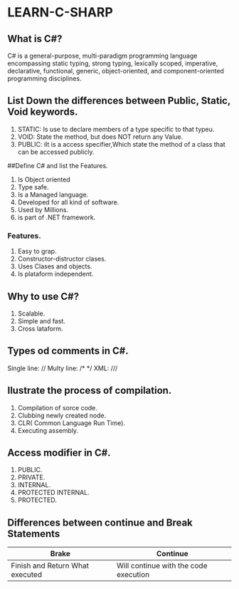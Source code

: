 
# LEARN-C-SHARP

## What is C\#?

C# is a general-purpose, multi-paradigm programming language encompassing static typing, strong typing, lexically scoped, imperative, declarative, functional, generic, object-oriented, and component-oriented programming disciplines.

## List Down the differences between Public, Static, Void keywords.

1. STATIC: Is use to declare members of a type specific to that typeu.
2. VOID: State the method, but does NOT return any Value. 
3. PUBLIC: iIt is a access specifier,Which state the method of a class that can be accessed publicly.

##Define C\# and list the Features. 

1. Is Object oriented 
2. Type safe. 
3. Is a Managed language. 
4. Developed for all kind of software. 
5. Used by Millions. 
6. is part of .NET framework. 
### Features.
1. Easy to grap. 
2. Constructor-distructor clases. 
3. Uses Clases and objects. 
4. Is plataform independent. 

## Why to use C\#?

1. Scalable. 
2. Simple and fast. 
3. Cross lataform. 

## Types od comments in C\#. 

Single line:  //
Multy line: /* */ 
XML: ///

## Ilustrate the process of compilation.

1. Compilation of sorce code. 
2. Clubbing newly created node. 
3. CLR( Common Language Run Time).
4. Executing assembly.

## Access modifier in C\#. 

1. PUBLIC.
2. PRIVATE. 
3. INTERNAL. 
4. PROTECTED INTERNAL. 
5. PROTECTED.

## Differences between continue and Break Statements

| Brake | Continue |
| ---- | ---- | 
| Finish and Return What executed | Will continue with the code execution |

